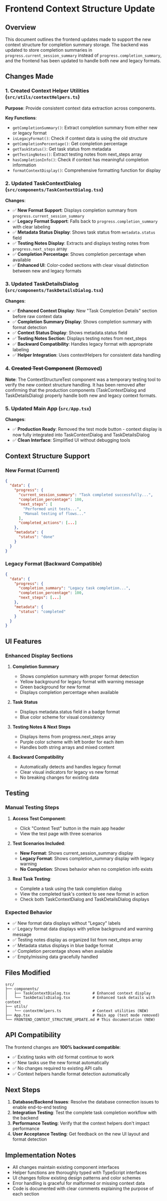 # Frontend Context Structure Update

## Overview

This document outlines the frontend updates made to support the new context structure for completion summary storage. The backend was updated to store completion summaries in `progress.current_session_summary` instead of `progress.completion_summary`, and the frontend has been updated to handle both new and legacy formats.

## Changes Made

### 1. Created Context Helper Utilities (`src/utils/contextHelpers.ts`)

**Purpose**: Provide consistent context data extraction across components.

**Key Functions**:
- `getCompletionSummary()`: Extract completion summary from either new or legacy format
- `isLegacyFormat()`: Check if context data is using the old structure
- `getCompletionPercentage()`: Get completion percentage
- `getTaskStatus()`: Get task status from metadata
- `getTestingNotes()`: Extract testing notes from next_steps array
- `hasCompletionInfo()`: Check if context has meaningful completion information
- `formatContextDisplay()`: Comprehensive formatting function for display

### 2. Updated TaskContextDialog (`src/components/TaskContextDialog.tsx`)

**Changes**:
- ✅ **New Format Support**: Displays completion summary from `progress.current_session_summary`
- ✅ **Legacy Format Support**: Falls back to `progress.completion_summary` with clear labeling
- ✅ **Metadata Status Display**: Shows task status from `metadata.status` field
- ✅ **Testing Notes Display**: Extracts and displays testing notes from `progress.next_steps` array
- ✅ **Completion Percentage**: Shows completion percentage when available
- ✅ **Enhanced UI**: Color-coded sections with clear visual distinction between new and legacy formats

### 3. Updated TaskDetailsDialog (`src/components/TaskDetailsDialog.tsx`)

**Changes**:
- ✅ **Enhanced Context Display**: New "Task Completion Details" section before raw context data
- ✅ **Completion Summary Display**: Shows completion summary with format detection
- ✅ **Context Status Display**: Shows metadata.status field
- ✅ **Testing Notes Section**: Displays testing notes from next_steps
- ✅ **Backward Compatibility**: Handles legacy format with appropriate labeling
- ✅ **Helper Integration**: Uses contextHelpers for consistent data handling

### 4. ~~Created Test Component~~ (Removed)

**Note**: The ContextStructureTest component was a temporary testing tool to verify the new context structure handling. It has been removed after confirming that the production components (TaskContextDialog and TaskDetailsDialog) properly handle both new and legacy context formats.

### 5. Updated Main App (`src/App.tsx`)

**Changes**:
- ✅ **Production Ready**: Removed the test mode button - context display is now fully integrated into TaskContextDialog and TaskDetailsDialog
- ✅ **Clean Interface**: Simplified UI without debugging tools

## Context Structure Support

### New Format (Current)
```json
{
  "data": {
    "progress": {
      "current_session_summary": "Task completed successfully...",
      "completion_percentage": 100,
      "next_steps": [
        "Performed unit tests...",
        "Manual testing of flows..."
      ],
      "completed_actions": [...]
    },
    "metadata": {
      "status": "done"
    }
  }
}
```

### Legacy Format (Backward Compatible)
```json
{
  "data": {
    "progress": {
      "completion_summary": "Legacy task completion...",
      "completion_percentage": 100,
      "next_steps": [...]
    },
    "metadata": {
      "status": "completed"
    }
  }
}
```

## UI Features

### Enhanced Display Sections

1. **Completion Summary**
   - Shows completion summary with proper format detection
   - Yellow background for legacy format with warning message
   - Green background for new format
   - Displays completion percentage when available

2. **Task Status**
   - Displays metadata.status field in a badge format
   - Blue color scheme for visual consistency

3. **Testing Notes & Next Steps**
   - Displays items from progress.next_steps array
   - Purple color scheme with left border for each item
   - Handles both string arrays and mixed content

4. **Backward Compatibility**
   - Automatically detects and handles legacy format
   - Clear visual indicators for legacy vs new format
   - No breaking changes for existing data

## Testing

### Manual Testing Steps

1. **Access Test Component**:
   - Click "Context Test" button in the main app header
   - View the test page with three scenarios

2. **Test Scenarios Included**:
   - **New Format**: Shows current_session_summary display
   - **Legacy Format**: Shows completion_summary display with legacy warning
   - **No Completion**: Shows behavior when no completion info exists

3. **Real Task Testing**:
   - Complete a task using the task completion dialog
   - View the completed task's context to see new format in action
   - Check both TaskContextDialog and TaskDetailsDialog displays

### Expected Behavior

- ✅ New format data displays without "Legacy" labels
- ✅ Legacy format data displays with yellow background and warning message
- ✅ Testing notes display as organized list from next_steps array
- ✅ Metadata status displays in blue badge format
- ✅ Completion percentage shows when available
- ✅ Empty/missing data gracefully handled

## Files Modified

```
src/
├── components/
│   ├── TaskContextDialog.tsx          # Enhanced context display
│   └── TaskDetailsDialog.tsx          # Enhanced task details with context
├── utils/
│   └── contextHelpers.ts              # Context utilities (NEW)
├── App.tsx                            # Main app (test mode removed)
└── FRONTEND_CONTEXT_STRUCTURE_UPDATE.md # This documentation (NEW)
```

## API Compatibility

The frontend changes are **100% backward compatible**:
- ✅ Existing tasks with old format continue to work
- ✅ New tasks use the new format automatically
- ✅ No changes required to existing API calls
- ✅ Context helpers handle format detection automatically

## Next Steps

1. **Database/Backend Issues**: Resolve the database connection issues to enable end-to-end testing
2. **Integration Testing**: Test the complete task completion workflow with the backend
3. **Performance Testing**: Verify that the context helpers don't impact performance
4. **User Acceptance Testing**: Get feedback on the new UI layout and format detection

## Implementation Notes

- All changes maintain existing component interfaces
- Helper functions are thoroughly typed with TypeScript interfaces
- UI changes follow existing design patterns and color schemes
- Error handling is graceful for malformed or missing context data
- Code is documented with clear comments explaining the purpose of each section